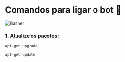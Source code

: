 # Comandos para ligar o bot 🤖

![Banner](./banner.png)

### 1. Atualize os pacotes:
```bash
apt-get upgrade

apt-get update
